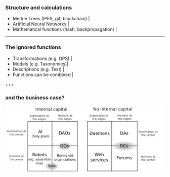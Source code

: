 
### Structure and calculations

- Merkle Trees (IPFS, git, blockchain) |
- Artificial Neural Networks |
- Mathematical functions (hash, backpropagation) |

---

### The ignored functions 

- Transformations (e.g. GPS) |
- Models (e.g. Taxonomies)|
- Descriptions (e.g. Text) |
- Functions can be combined |


+++

### and the business case?

![WordCloud technical](assets/image/dao-quadrants.jpg)
